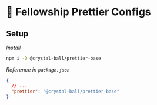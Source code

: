# 🔮 Fellowship Prettier Configs

## Setup

*Install*

```sh
npm i -D @crystal-ball/prettier-base
```

*Reference in `package.json`*

```json
{
  // ...
  "prettier": "@crystal-ball/prettier-base"
}
```

